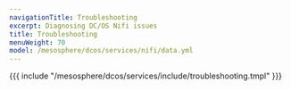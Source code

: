 ```yaml
---
navigationTitle: Troubleshooting
excerpt: Diagnosing DC/OS Nifi issues
title: Troubleshooting
menuWeight: 70
model: /mesosphere/dcos/services/nifi/data.yml
---
```


{{{ include "/mesosphere/dcos/services/include/troubleshooting.tmpl" }}}
